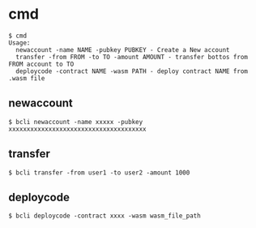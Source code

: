 # cmd

```
$ cmd
Usage:
  newaccount -name NAME -pubkey PUBKEY - Create a New account
  transfer -from FROM -to TO -amount AMOUNT - transfer bottos from FROM account to TO
  deploycode -contract NAME -wasm PATH - deploy contract NAME from .wasm file

```

## newaccount
```
$ bcli newaccount -name xxxxx -pubkey xxxxxxxxxxxxxxxxxxxxxxxxxxxxxxxxxxxxxx
```

## transfer
```
$ bcli transfer -from user1 -to user2 -amount 1000
```

## deploycode
```
$ bcli deploycode -contract xxxx -wasm wasm_file_path
```
